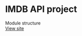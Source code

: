 <h1>IMDB API project</h1>

Module structure <br>
<a href="http://teekirienkov.ru/films/index.html">View site</a>
